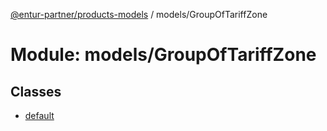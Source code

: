 [@entur-partner/products-models](../README.md) / models/GroupOfTariffZone

# Module: models/GroupOfTariffZone

## Classes

- [default](../classes/models_GroupOfTariffZone.default.md)
